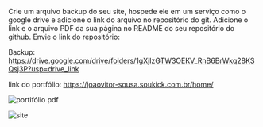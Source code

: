 Crie um arquivo backup do seu site, hospede ele em um serviço como o google drive e adicione o link do arquivo no repositório do git. Adicione o link e o arquivo PDF da sua página no README do seu repositório do github. Envie o link do repositório: 

Backup: https://drive.google.com/drive/folders/1gXjIzGTW3OEKV_RnB6BrWkq28KSQsj3P?usp=drive_link

link do portfólio: https://joaovitor-sousa.soukick.com.br/home/

![portifólio pdf](https://github.com/JhonDev90/Kick-Atividades/assets/118639436/646f44c2-7ba6-41fb-b651-d3601507f4f6)

![site](https://github.com/JhonDev90/Kick-Atividades/assets/118639436/97f0c328-4346-41c2-8fbc-4eb0baf0a6aa)
